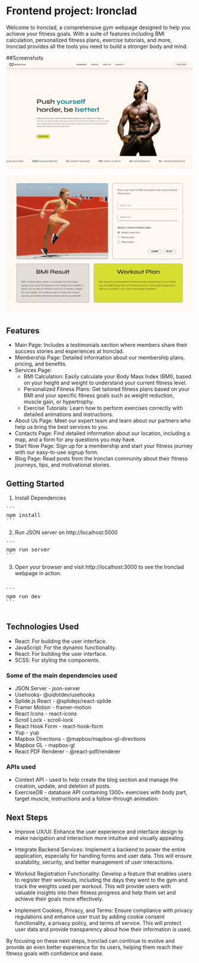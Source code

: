# Frontend project: Ironclad

Welcome to Ironclad, a comprehensive gym webpage designed to help you achieve your fitness goals. With a suite of features including BMI calculation, personalized fitness plans, exercise tutorials, and more, Ironclad provides all the tools you need to build a stronger body and mind.

##Screenshots
![Main Page](image.png)

![Fitness Evaluation](image-1.png)

## Features

- Main Page: Includes a testimonials section where members share their success stories and experiences at Ironclad.
- Membership Page: Detailed information about our membership plans, pricing, and benefits.
- Services Page:
  - BMI Calculation: Easily calculate your Body Mass Index (BMI), based on your height and weight to understand your current fitness level.
  - Personalized Fitness Plans: Get tailored fitness plans based on your BMI and your specific fitness goals such as weight reduction, muscle gain, or hypertrophy.
  - Exercise Tutorials: Learn how to perform exercises correctly with detailed animations and instructions.
- About Us Page: Meet our expert team and learn about our partners who help us bring the best services to you.
- Contacts Page: Find detailed information about our location, including a map, and a form for any questions you may have.
- Start Now Page: Sign up for a membership and start your fitness journey with our easy-to-use signup form.
- Blog Page: Read posts from the Ironclan community about their fitness journeys, tips, and motivational stories.

## Getting Started

1. Install Dependencies

<pre>
```
npm install
```
</pre>

2. Run JSON server on http://localhost:5000

<pre>
```
npm run server
```
</pre>

3. Open your browser and visit http://localhost:3000 to see the Ironclad webpage in action.
<pre>

```
npm run dev
```

</pre>

## Technologies Used

- React: For building the user interface.
- JavaScript: For the dynamic functionality.
- React: For building the user interface.
- SCSS: For styling the components.

### Some of the main dependencies used

- JSON Server - json-server
- Usehooks- @uidotdev/usehooks
- Splide.js React - @splidejs/react-splide
- Framer Motion - framer-motion
- React Icons - react-icons
- Scroll Lock - scroll-lock
- React Hook Form - react-hook-form
- Yup - yup
- Mapbox Directions - @mapbox/mapbox-gl-directions
- Mapbox GL - mapbox-gl
- React PDF Renderer - @react-pdf/renderer

### APIs used

- Context API - used to help create the blog section and manage the creation, update, and deletion of posts.
- ExerciseDB - database API containing 1300+ exercises with body part, target muscle, instructions and a follow-through animation.

## Next Steps

- Improve UX/UI: Enhance the user experience and interface design to make navigation and interaction more intuitive and visually appealing.

- Integrate Backend Services: Implement a backend to power the entire application, especially for handling forms and user data. This will ensure scalability, security, and better management of user interactions.

- Workout Registration Functionality: Develop a feature that enables users to register their workouts, including the days they went to the gym and track the weights used per workout. This will provide users with valuable insights into their fitness progress and help them set and achieve their goals more effectively.

- Implement Cookies, Privacy, and Terms: Ensure compliance with privacy regulations and enhance user trust by adding cookie consent functionality, a privacy policy, and terms of service. This will protect user data and provide transparency about how their information is used.

By focusing on these next steps, Ironclad can continue to evolve and provide an even better experience for its users, helping them reach their fitness goals with confidence and ease.
